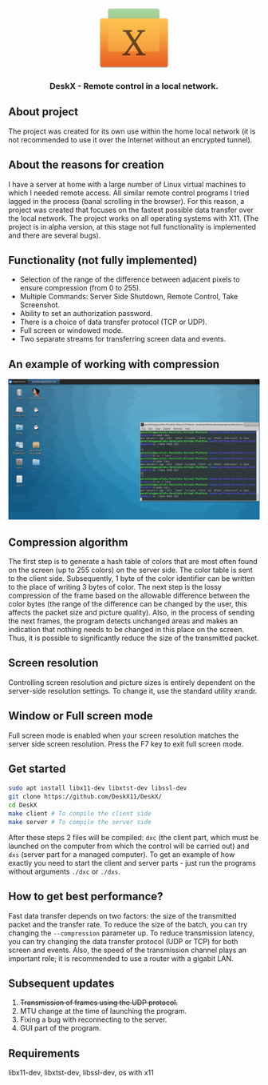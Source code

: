 <p align="center"><img height="120px" src="./info/logo.png"></p>
<h3 align="center">DeskX - Remote control in a local network.</h1>

## About project

The project was created for its own use within the home local network (it is not recommended to use it over the Internet without an encrypted tunnel).

## About the reasons for creation

I have a server at home with a large number of Linux virtual machines to which I needed remote access. All similar remote control programs I tried lagged in the process (banal scrolling in the browser). For this reason, a project was created that focuses on the fastest possible data transfer over the local network. The project works on all operating systems with X11.  (The project is in alpha version, at this stage not full functionality is implemented and there are several bugs).

## Functionality (not fully implemented)

- Selection of the range of the difference between adjacent pixels to ensure compression (from 0 to 255).
- Multiple Commands: Server Side Shutdown, Remote Control, Take Screenshot.
- Ability to set an authorization password.
- There is a choice of data transfer protocol (TCP or UDP).
- Full screen or windowed mode.
- Two separate streams for transferring screen data and events.

## An example of working with compression

<p align="center"><img src="./info/example.png"></p>

## Compression algorithm

The first step is to generate a hash table of colors that are most often found on the screen (up to 255 colors) on the server side. The color table is sent to the client side. Subsequently, 1 byte of the color identifier can be written to the place of writing 3 bytes of color. The next step is the lossy compression of the frame based on the allowable difference between the color bytes (the range of the difference can be changed by the user, this affects the packet size and picture quality). Also, in the process of sending the next frames, the program detects unchanged areas and makes an indication that nothing needs to be changed in this place on the screen. Thus, it is possible to significantly reduce the size of the transmitted packet.

## Screen resolution

Controlling screen resolution and picture sizes is entirely dependent on the server-side resolution settings. To change it, use the standard utility xrandr.

## Window or Full screen mode

Full screen mode is enabled when your screen resolution matches the server side screen resolution. Press the F7 key to exit full screen mode.

## Get started

```bash
sudo apt install libx11-dev libxtst-dev libssl-dev
git clone https://github.com/DeskX11/DeskX/
cd DeskX
make client # To compile the client side
make server # To compile the server side
```
After these steps 2 files will be compiled: `dxc` (the client part, which must be launched on the computer from which the control will be carried out) and `dxs` (server part for a managed computer). To get an example of how exactly you need to start the client and server parts - just run the programs without arguments `./dxc` or `./dxs`.

## How to get best performance?

Fast data transfer depends on two factors: the size of the transmitted packet and the transfer rate. To reduce the size of the batch, you can try changing the `--compression` parameter up. To reduce transmission latency, you can try changing the data transfer protocol (UDP or TCP) for both screen and events. Also, the speed of the transmission channel plays an important role; it is recommended to use a router with a gigabit LAN.

## Subsequent updates

1. <del>Transmission of frames using the UDP protocol.</del>
2. MTU change at the time of launching the program.
3. Fixing a bug with reconnecting to the server.
4. GUI part of the program.

## Requirements

libx11-dev, libxtst-dev, libssl-dev, os with x11
